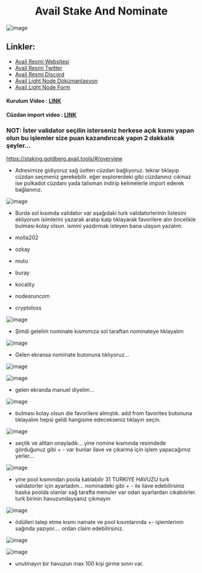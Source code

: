 # <h1 align="center">Avail Stake And Nominate</h1>
![image](https://github.com/molla202/Avail/assets/91562185/a6461113-7737-40a0-9d2a-3049a7097663)


## Linkler:
 * [Avail Resmi Websitesi](https://www.availproject.org/)
 * [Avail Resmi Twitter](https://twitter.com/AvailProject)
 * [Avail Resmi Discord](https://discord.gg/kkHAXZCNZa)
 * [Avail Light Node Dökümantasyon](https://docs.availproject.org/operate/node/light-client/)
 * [Avail Light Node Form](https://docs.google.com/forms/d/e/1FAIpQLSeL6aXqz6vBbYEgD1cZKaQ4vwbN2o3Rxys-wKTuKySVR-oS8g/viewform)

#### Kurulum Video : [LINK](https://www.youtube.com/watch?v=ToiTJdsGf_o&t)
#### Cüzdan import video : [LINK](https://www.youtube.com/watch?v=GcT0J6IUhI8)








### NOT: İster validator seçilin isterseniz herkese açık kısmı yapan olun bu işlemler size puan kazandırıcak yapın 2 dakkalık şeyler...


https://staking.goldberg.avail.tools/#/overview

- Adresimize gidiyoruz sağ üstten cüzdan bağlıyoruz. tekrar tıklayıp cüzdan seçmeniz gerekebilir. eğer explorerdeki gibi cüzdanınız cıkmaz ise polkadot cüzdanı yada talisman indirip kelimelerle import ederek bağlanınız.

![image](https://github.com/Core-Node-Team/Testnet-TR/assets/91562185/61a9ca41-1bb9-4215-bbfb-0348b5a3516b)

- Burda sol kısımda validator var aşağıdaki turk validatorlerinin listesini ekliyorum isimlerini yazarak aratıp kalp tıklayarak favorilere alın öncelikle bulması kolay olsun. ismini yazdırmak isteyen bana ulaşsın yazalım.

- molla202
- ozkay
- mutu
- buray
- kocality
- nodesruncom
- cryptoloss

![image](https://github.com/Core-Node-Team/Testnet-TR/assets/91562185/167b4059-b361-4db4-acf0-6c1547afc597)

- Şimdi gelelim nominate kısmımıza sol taraftan nominateye tıklayalım

![image](https://github.com/Core-Node-Team/Testnet-TR/assets/91562185/2387192e-035c-4b26-b67e-d2bc7ba8a451)

- Gelen ekransa nominate butonuna tıklıyoruz...

![image](https://github.com/Core-Node-Team/Testnet-TR/assets/91562185/ac79f8f9-1111-4055-8e71-e042e32452f4)

![image](https://github.com/Core-Node-Team/Testnet-TR/assets/91562185/3870103b-b09d-4df9-9207-37d9a290ab02)

- gelen ekranda manuel diyelim...

![image](https://github.com/Core-Node-Team/Testnet-TR/assets/91562185/e11911ed-534f-42af-9da2-163725ec65bb)

- bulması kolay olsun die favorilere almıştık. add from favorites butonuna tıklayalım hepsi geldi hangisine edecekseniz tıklayın seçin.

![image](https://github.com/Core-Node-Team/Testnet-TR/assets/91562185/f39b67e3-25c7-403c-adf6-5bdb6541e597)

- seçtik ve alttan onayladık... yine nomine kısmında resimdede görduğunuz gibi + - var bunlar ilave ve çıkarma için işlem yapacağımız yerler...

![image](https://github.com/Core-Node-Team/Testnet-TR/assets/91562185/3701741f-e4e6-45c9-8eba-159170204a2b)


- yine pool kısmından poola katılabilir 31 TURKIYE HAVUZU turk valıdatorler için ayarladım...  nominadeki gibi + - ile ilave edebilirsiniz  baska poolda olanlar sağ tarafta menuler var odan ayarlardan cıkabılırler. turk birinin havuzundaysanız çıkmayın

![image](https://github.com/Core-Node-Team/Testnet-TR/assets/91562185/3002f447-c900-4c7b-aebd-af758d6b978e)

- ödülleri talep etme kısmı nainate ve pool kısımlarında +-  işlemlerinin sağında yazıyor.... ordan claim edebilirsiniz. 

![image](https://github.com/Core-Node-Team/Testnet-TR/assets/91562185/38c632ea-8bae-4c93-b6a8-4203c5c9cbea)

![image](https://github.com/Core-Node-Team/Testnet-TR/assets/91562185/ef41ee17-2a0e-4c5d-b9af-05da777a5127)

- unutmayın bir havuzun max 100 kişi girme sınırı var. 








